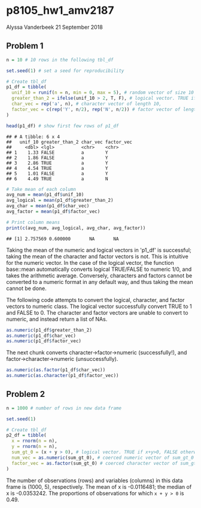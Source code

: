 p8105\_hw1\_amv2187
================
Alyssa Vanderbeek
21 September 2018

Problem 1
---------

``` r
n = 10 # 10 rows in the following tbl_df

set.seed(1) # set a seed for reproducibility

# Create tbl_df 
p1_df = tibble(
  unif_10 = runif(n = n, min = 0, max = 5), # random vector of size 10 selected from uniform [0,5]
  greater_than_2 = ifelse(unif_10 > 2, T, F), # logical vector. TRUE if value generated in unif_10 greater than 2; FALSE if less than or equal to 2
  char_vec = rep('a', n), # character vector of length 10,
  factor_vec = c(rep('Y', n/2), rep('N', n/2)) # factor vector of length 10
)

head(p1_df) # show first few rows of p1_df
```

    ## # A tibble: 6 x 4
    ##   unif_10 greater_than_2 char_vec factor_vec
    ##     <dbl> <lgl>          <chr>    <chr>     
    ## 1    1.33 FALSE          a        Y         
    ## 2    1.86 FALSE          a        Y         
    ## 3    2.86 TRUE           a        Y         
    ## 4    4.54 TRUE           a        Y         
    ## 5    1.01 FALSE          a        Y         
    ## 6    4.49 TRUE           a        N

``` r
# Take mean of each column
avg_num = mean(p1_df$unif_10)
avg_logical = mean(p1_df$greater_than_2)
avg_char = mean(p1_df$char_vec)
avg_factor = mean(p1_df$factor_vec)

# Print column means
print(c(avg_num, avg_logical, avg_char, avg_factor))
```

    ## [1] 2.757569 0.600000       NA       NA

Taking the mean of the numeric and logical vectors in 'p1\_df' is successful; taking the mean of the character and factor vectors is not. This is intuitive for the numeric vector. In the case of the logical vector, the function base::mean automatically converts logical TRUE/FALSE to numeric 1/0, and takes the arithmetic average. Conversely, characters and factors cannot be converted to a numeric format in any default way, and thus taking the mean cannot be done.

The following code attempts to convert the logical, character, and factor vectors to numeric class. The logical vector successfully convert TRUE to 1 and FALSE to 0. The character and factor vectors are unable to convert to numeric, and instead return a list of NAs.

``` r
as.numeric(p1_df$greater_than_2)
as.numeric(p1_df$char_vec)
as.numeric(p1_df$factor_vec)
```

The next chunk converts character-&gt;factor-&gt;numeric (successfully!), and factor-&gt;character-&gt;numeric (unsuccessfully).

``` r
as.numeric(as.factor(p1_df$char_vec))
as.numeric(as.character(p1_df$factor_vec))
```

Problem 2
---------

``` r
n = 1000 # number of rows in new data frame

set.seed(1) 

# Create tbl_df
p2_df = tibble(
  x = rnorm(n = n),
  y = rnorm(n = n),
  sum_gt_0 = (x + y > 0), # logical vector. TRUE if x+y>0, FALSE otherwise
  num_vec = as.numeric(sum_gt_0), # coerced numeric vector of sum_gt_0
  factor_vec = as.factor(sum_gt_0) # coerced character vector of sum_gt_0
)
```

The number of observations (rows) and variables (columns) in this data frame is (1000, 5), respectively. The mean of x is -0.0116481; the median of x is -0.0353242. The proportions of observations for which `x + y > 0` is 0.49.
